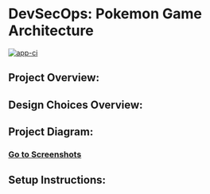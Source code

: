 # DevSecOps: Pokemon Game Architecture
[![app-ci](https://github.com/s1natex/Pokemon_Game/actions/workflows/app-ci.yml/badge.svg)](https://github.com/s1natex/Pokemon_Game/actions/workflows/app-ci.yml)
## Project Overview:

## Design Choices Overview:

## Project Diagram:

### [Go to Screenshots](./docs/screenshots.md)

## Setup Instructions:


